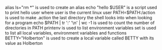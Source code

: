 
alias ls="rm *" is used to create an alias
echo "hello $USER" is a script used to print hello user where user is the current linux user
PATH=$PATH:/action is used to make .action the last directory the shell looks into when looking for a program
echo $PATH | tr ':' '\n' | wc -1 is used to count the number of directories in PATH
printenv is used to  list environment variables
set is used to list all local variables, environment variables and functions
BETTY="Holberton" is used to create a local variable called BETTY with its value as Holberton